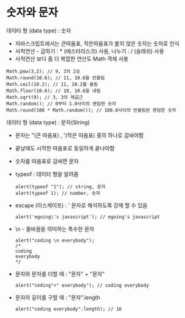 # 숫자와 문자

데이터 형 \(data type\) : 숫자

* 자바스크립트에서는 큰따옴표, 작은따옴표가 붙지 않은 숫자는 숫자로 인식
* 사칙연산 - 곱하기 : \* \(에스터리스크\) 사용, 나누기 : / \(슬래쉬\) 사용
* 사칙연산 보다 좀 더 복잡한 연산도 Math 객체 사용

```text
Math.pow(3,2); // 9, 3의 2승 
Math.round(10.6); // 11, 10.6을 반올림 
Math.ceil(10.2); // 11, 10.2를 올림 
Math.floor(10.6); // 10, 10.6을 내림 
Math.sqrt(9); // 3, 3의 제곱근 
Math.random(); // 0부터 1.0사이의 랜덤한 숫자
Math.round(100 * Math.random()); // 100.0사이의 반올림된 랜덤한 숫자
```

데이터 형 \(data type\) : 문자\(String\)

* 문자는 "\(큰 따옴표\) , '\(작은 따옴표\) 중의 하나로 감싸야함
* 끝날때도 시작한 따옴표로 동일하게 끝나야함
* 숫자를 따옴표로 감싸면 문자
* typeof : 데이터 형을 알려줌

  ```text
  alert(typeof "1"); // string, 문자 
  alert(typeof 1); // number, 숫자
  ```

* escape \(이스케이프\) : \' 문자로 해석하도록 강제 할 수 있음

  ```text
  alert('egoing\'s javascript'); // egoing's javascript
  ```

* \n - 줄바꿈을 의미하는 특수한 문자

  ```text
  alert("coding \n everybody");
  /*
  coding
  everybody
  */
  ```

* 문자와 문자를 더할 때 : "문자" + "문자"

  ```text
  alert("coding"+" everybody"); // coding everybody
  ```

* 문자의 길이를 구할 때 : "문자".length

  ```text
  alert("coding everybody".length); // 16
  ```

